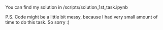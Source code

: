 You can find my solution in /scripts/solution_1st_task.ipynb


P.S. Code might be a little bit messy, because I had very small amount of time to do this task. So sorry :)
